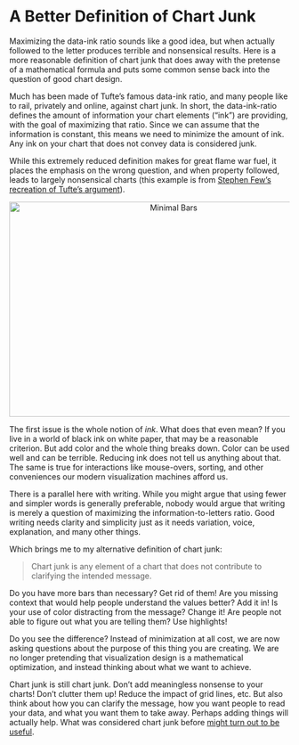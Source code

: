 # A Better Definition of Chart Junk

Maximizing the data-ink ratio sounds like a good idea, but when actually followed to the letter produces terrible and nonsensical results. Here is a more reasonable definition of chart junk that does away with the pretense of a mathematical formula and puts some common sense back into the question of good chart design.

Much has been made of Tufte’s famous data-ink ratio, and many people like to rail, privately and online, against chart junk. In short, the data-ink-ratio defines the amount of information your chart elements (“ink”) are providing, with the goal of maximizing that ratio. Since we can assume that the information is constant, this means we need to minimize the amount of ink. Any ink on your chart that does not convey data is considered junk.

While this extremely reduced definition makes for great flame war fuel, it places the emphasis on the wrong question, and when property followed, leads to largely nonsensical charts (this example is from <a href="http://www.perceptualedge.com/articles/visual_business_intelligence/sometimes_we_must_raise_our_voices.pdf">Stephen Few’s recreation of Tufte’s argument</a>).

<p align="center"><img class="aligncenter size-full wp-image-2267" alt="Minimal Bars" src="https://media.eagereyes.org/wp-content/uploads/2013/03/minimal-bars.png" width="575" height="386" /></p>

The first issue is the whole notion of <em>ink</em>. What does that even mean? If you live in a world of black ink on white paper, that may be a reasonable criterion. But add color and the whole thing breaks down. Color can be used well and can be terrible. Reducing ink does not tell us anything about that. The same is true for interactions like mouse-overs, sorting, and other conveniences our modern visualization machines afford us.

There is a parallel here with writing. While you might argue that using fewer and simpler words is generally preferable, nobody would argue that writing is merely a question of maximizing the information-to-letters ratio. Good writing needs clarity and simplicity just as it needs variation, voice, explanation, and many other things.

Which brings me to my alternative definition of chart junk:

>	Chart junk is any element of a chart that does not contribute to clarifying the intended message.

Do you have more bars than necessary? Get rid of them! Are you missing context that would help people understand the values better? Add it in! Is your use of color distracting from the message? Change it! Are people not able to figure out what you are telling them? Use highlights!

Do you see the difference? Instead of minimization at all cost, we are now asking questions about the purpose of this thing you are creating. We are no longer pretending that visualization design is a mathematical optimization, and instead thinking about what we want to achieve.

Chart junk is still chart junk. Don’t add meaningless nonsense to your charts! Don’t clutter them up! Reduce the impact of grid lines, etc. But also think about how you can clarify the message, how you want people to read your data, and what you want them to take away. Perhaps adding things will actually help. What was considered chart junk before <a title="The Three Types of Chart Junk" href="/blog/2012/three-types-chart-junk">might turn out to be useful</a>.
